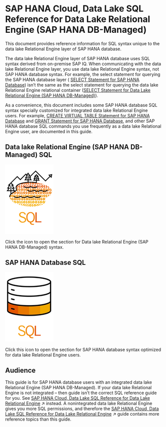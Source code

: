 <!-- loio74814c5dca454066804e5670fa2fe4f5 -->

# SAP HANA Cloud, Data Lake SQL Reference for Data Lake Relational Engine \(SAP HANA DB-Managed\)

This document provides reference information for SQL syntax unique to the data lake Relational Engine layer of SAP HANA database.

The data lake Relational Engine layer of SAP HANA database uses SQL syntax derived from on-premise SAP IQ. When communicating with the data lake Relational Engine layer, you use data lake Relational Engine syntax, not SAP HANA database syntax. For example, the select statement for querying the SAP HANA database layer \( [SELECT Statement for SAP HANA Database](080-sap-hana-database-for-data-lake-relational-engine/select-statement-for-sap-hana-database-68b8472.md)\) isn’t the same as the select statement for querying the data lake Relational Engine relational container \([SELECT Statement for Data Lake Relational Engine \(SAP HANA DB-Managed\)](030-sql-statements/select-statement-for-data-lake-relational-engine-sap-hana-db-managed-7123f8b.md)\).

As a convenience, this document includes some SAP HANA database SQL syntax specially customized for integrated data lake Relational Engine users. For example, [CREATE VIRTUAL TABLE Statement for SAP HANA Database](080-sap-hana-database-for-data-lake-relational-engine/create-virtual-table-statement-for-sap-hana-database-e60ebf8.md) and [GRANT Statement for SAP HANA Database](080-sap-hana-database-for-data-lake-relational-engine/grant-statement-for-sap-hana-database-ee1648d.md), and other SAP HANA database SQL commands you use frequently as a data lake Relational Engine user, are documented in this guide.



<a name="loio74814c5dca454066804e5670fa2fe4f5__section_bv2_hyf_n1b"/>

## Data lake Relational Engine \(SAP HANA DB-Managed\) SQL

![](images/HANA_Data_Lake_SQL_57453bf.png)

Click the icon to open the section for Data lake Relational Engine \(SAP HANA DB-Managed\) syntax.



<a name="loio74814c5dca454066804e5670fa2fe4f5__section_xhx_zxf_n1b"/>

## SAP HANA Database SQL

![](images/HANA_SQL_34e811e.png)

Click this icon to open the section for SAP HANA database syntax optimized for data lake Relational Engine users.



<a name="loio74814c5dca454066804e5670fa2fe4f5__section_jbp_3bp_wnb"/>

## Audience

This guide is for SAP HANA database users with an integrated data lake Relational Engine \(SAP HANA DB-Managed\). If your data lake Relational Engine is not integrated – then guide isn’t the correct SQL reference guide for you. See [SAP HANA Cloud, Data Lake SQL Reference for Data Lake Relational Engine](https://help.sap.com/viewer/19b3964099384f178ad08f2d348232a9/2023_1_QRC/en-US/7b5bd4e8cdcb4593aba6f2895572b0a9.html "This reference guide describes the SQL functions, procedures, tables, views, statements, and options used by data lake Relational Engine.") :arrow_upper_right: instead. A nonintegrated data lake Relational Engine gives you more SQL permissions, and therefore the [SAP HANA Cloud, Data Lake SQL Reference for Data Lake Relational Engine](https://help.sap.com/viewer/19b3964099384f178ad08f2d348232a9/2023_1_QRC/en-US/7b5bd4e8cdcb4593aba6f2895572b0a9.html "This reference guide describes the SQL functions, procedures, tables, views, statements, and options used by data lake Relational Engine.") :arrow_upper_right: guide contains more reference topics than this guide.

